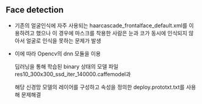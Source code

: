 ## Face detection

- 기존의 얼굴인식에 자주 사용되는 haarcascade_frontalface_default.xml를 이용하려고 했으나 이 경우에 마스크를 착용한 사람은 눈과 코가 동시에 인식되지 않아서 얼굴로 인식을 못하는 문제가 발생

- 이에 따라 Opencv의 dnn 모듈을 이용

  딥러닝을 통해 학습된 binary 상태의 모델 파일 res10_300x300_ssd_iter_140000.caffemodel과

  해당 신경망 모델의 레이어를 구성하고 속성을 정의한 deploy.prototxt.txt를 사용해 문제해결

